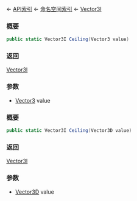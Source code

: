← [API索引](Api-Index) ← [命名空间索引](Namespace-Index) ← [Vector3I](VRageMath.Vector3I)

### 概要

```csharp
public static Vector3I Ceiling(Vector3 value)
```

### 返回

[Vector3I](VRageMath.Vector3I)

### 参数

* [Vector3](VRageMath.Vector3) value
### 概要

```csharp
public static Vector3I Ceiling(Vector3D value)
```

### 返回

[Vector3I](VRageMath.Vector3I)

### 参数

* [Vector3D](VRageMath.Vector3D) value

